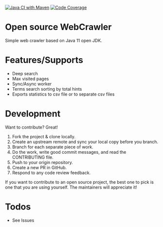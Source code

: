 [![Java CI with Maven](https://github.com/Ivanovskij/WebCrawler/workflows/Java%20CI%20with%20Maven/badge.svg)](https://github.com/Ivanovskij/WebCrawler/actions)
[![Code Coverage](https://codecov.io/gh/Ivanovskij/WebCrawler/branch/master/graph/badge.svg)](https://codecov.io/gh/Ivanovskij/WebCrawler?branch=master)

# Open source WebCrawler
Simple web crawler based on Java 11 open JDK.

# Features/Supports
  - Deep search
  - Max visited pages
  - Sync/Async worker
  - Terms search sorting by total hints
  - Exports statistics to csv file or to separate csv files

# Development

Want to contribute? Great!
1. Fork the project & clone locally.
2. Create an upstream remote and sync your local copy before you branch.
3. Branch for each separate piece of work.
4. Do the work, write good commit messages, and read the CONTRIBUTING file.
5. Push to your origin repository.
6. Create a new PR in GitHub.
7. Respond to any code review feedback.

If you want to contribute to an open source project, the best one to pick is one that you are using yourself. The maintainers will appreciate it!

# Todos
 - See Issues